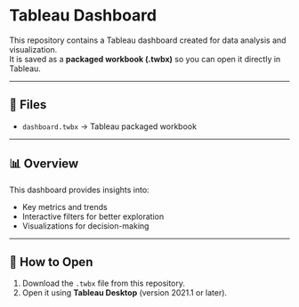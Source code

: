 # Tableau Dashboard

This repository contains a Tableau dashboard created for data analysis and visualization.  
It is saved as a **packaged workbook (.twbx)** so you can open it directly in Tableau.

---

## 📂 Files
- `dashboard.twbx` → Tableau packaged workbook

---

## 📊 Overview
This dashboard provides insights into:
- Key metrics and trends  
- Interactive filters for better exploration  
- Visualizations for decision-making  

---

## 🚀 How to Open
1. Download the `.twbx` file from this repository.  
2. Open it using **Tableau Desktop** (version 2021.1 or later).  

